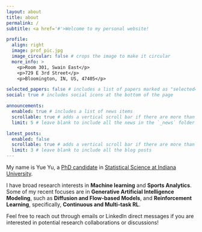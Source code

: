 ```yaml
---
layout: about
title: about
permalink: /
subtitle: <a href='#'>Welcome to my personal website!

profile:
  align: right
  image: prof_pic.jpg
  image_circular: false # crops the image to make it circular
  more_info: >
    <p>Room 301, Swain East</p>
    <p>729 E 3rd Street</p>
    <p>Bloomington, IN, US, 47405</p>

selected_papers: false # includes a list of papers marked as "selected={true}"
social: true # includes social icons at the bottom of the page

announcements:
  enabled: true # includes a list of news items
  scrollable: true # adds a vertical scroll bar if there are more than 3 news items
  limit: 5 # leave blank to include all the news in the `_news` folder

latest_posts:
  enabled: false
  scrollable: true # adds a vertical scroll bar if there are more than 3 new posts items
  limit: 3 # leave blank to include all the blog posts
---
```


My name is Yue Yu, a [PhD candidate](https://stat.indiana.edu/about/graduate-students/yu-yue.html) 
in [Statistical Science at Indiana University](https://stat.indiana.edu/). 

I have broad research interests in **Machine learning** and **Sports Analytics**. Some of my recent focuses are in 
**Generative Artificial Intelligence Modeling**, such as **Diffusion and Flow-based Models**, and **Reinforcement Learning**,
specifically, **Continuous and Multi-task RL**. 

Feel free to reach out through emails or LinkedIn direct messages if you are interested in potential research collaborations or discussions!
